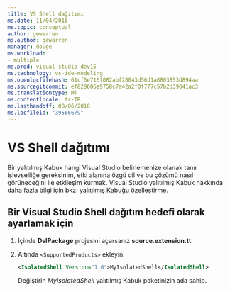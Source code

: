 ```yaml
---
title: VS Shell dağıtımı
ms.date: 11/04/2016
ms.topic: conceptual
author: gewarren
ms.author: gewarren
manager: douge
ms.workload:
- multiple
ms.prod: visual-studio-dev15
ms.technology: vs-ide-modeling
ms.openlocfilehash: 61cf6e716f082abf28043d56d1a8803853d894aa
ms.sourcegitcommit: ef828606e9758c7a42a2f0f777c57b2d39041ac3
ms.translationtype: MT
ms.contentlocale: tr-TR
ms.lasthandoff: 08/06/2018
ms.locfileid: "39566679"
---
```

# <a name="vs-shell-deployment"></a>VS Shell dağıtımı

Bir yalıtılmış Kabuk hangi Visual Studio belirlemenize olanak tanır işlevselliğe gereksinim, etki alanına özgü dil ve bu çözümü nasıl görüneceğini ile etkileşim kurmak. Visual Studio yalıtılmış Kabuk hakkında daha fazla bilgi için bkz. [yalıtılmış Kabuğu özelleştirme](../extensibility/customizing-the-isolated-shell.md).

## <a name="to-set-a-visual-studio-shell-as-the-deployment-target"></a>Bir Visual Studio Shell dağıtım hedefi olarak ayarlamak için

1.  İçinde **DslPackage** projesini açarsanız **source.extension.tt**.

2.  Altında `<SupportedProducts>` ekleyin:

    ```xml
    <IsolatedShell Version="1.0">MyIsolatedShell</IsolatedShell>
    ```

     Değiştirin *MyIsolatedShell* yalıtılmış Kabuk paketinizin ada sahip.